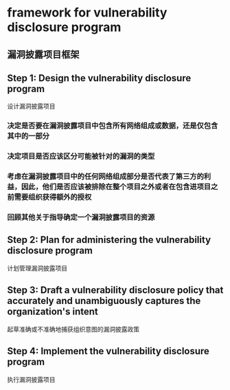 # framework for vulnerability disclosure program
漏洞披露项目框架
---
## Step 1: Design the vulnerability disclosure program
设计漏洞披露项目
### 决定是否要在漏洞披露项目中包含所有网络组成或数据，还是仅包含其中的一部分
### 决定项目是否应该区分可能被针对的漏洞的类型
### 考虑在漏洞披露项目中的任何网络组成部分是否代表了第三方的利益，因此，他们是否应该被排除在整个项目之外或者在包含进项目之前需要组织获得额外的授权
### 回顾其他关于指导确定一个漏洞披露项目的资源
## Step 2: Plan for administering the vulnerability disclosure program
计划管理漏洞披露项目
## Step 3: Draft a vulnerability disclosure policy that accurately and unambiguously captures the organization's intent
起草准确或不准确地捕获组织意图的漏洞披露政策
## Step 4: Implement the vulnerability disclosure program
执行漏洞披露项目